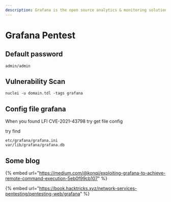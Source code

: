 ```yaml
---
description: Grafana is the open source analytics & monitoring solution for every database.
---
```


# Grafana Pentest

## Default password

```
admin/admin
```



## Vulnerability Scan

```
nuclei -u domain.tdl -tags grafana
```



## Config file grafana

When you found LFI CVE-2021-43798 try get file config

try find&#x20;



```
etc/grafana/grafana.ini
var/lib/grafana/grafana.db
```



## Some blog

{% embed url="https://medium.com/@konqi/exploiting-grafana-to-achieve-remote-command-execution-5eb0f99cb107" %}

{% embed url="https://book.hacktricks.xyz/network-services-pentesting/pentesting-web/grafana" %}

